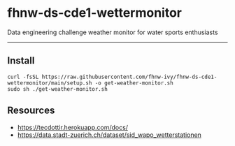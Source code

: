 # fhnw-ds-cde1-wettermonitor
Data engineering challenge weather monitor for water sports enthusiasts

---

## Install

```console
curl -fsSL https://raw.githubusercontent.com/fhnw-ivy/fhnw-ds-cde1-wettermonitor/main/setup.sh -o get-weather-monitor.sh
sudo sh ./get-weather-monitor.sh
```

## Resources

- https://tecdottir.herokuapp.com/docs/
- https://data.stadt-zuerich.ch/dataset/sid_wapo_wetterstationen

